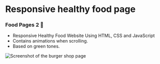 # Responsive healthy food page
### Food Pages 2 🥗

- Responsive Healthy Food Website Using HTML, CSS and JavaScript
- Contains animations when scrolling.
- Based on green tones.


![Screenshot of the burger shop page](food_page1.png)
